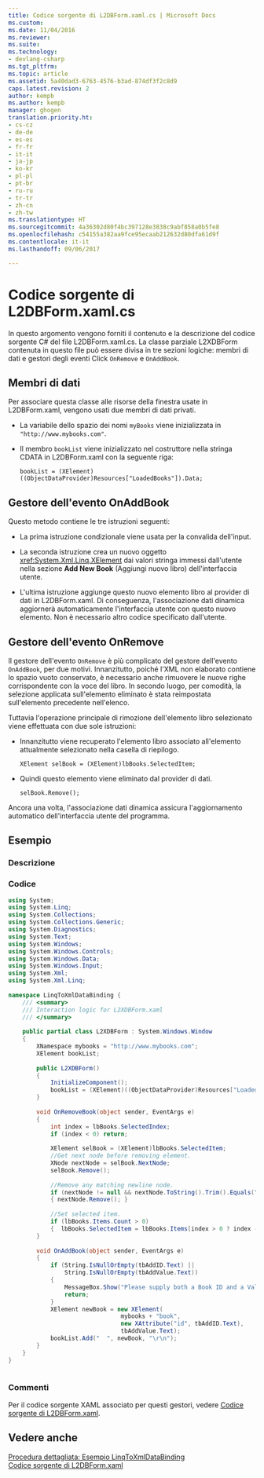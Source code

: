 ```yaml
---
title: Codice sorgente di L2DBForm.xaml.cs | Microsoft Docs
ms.custom: 
ms.date: 11/04/2016
ms.reviewer: 
ms.suite: 
ms.technology:
- devlang-csharp
ms.tgt_pltfrm: 
ms.topic: article
ms.assetid: 5a40dad3-6763-4576-b3ad-874df3f2c8d9
caps.latest.revision: 2
author: kempb
ms.author: kempb
manager: ghogen
translation.priority.ht:
- cs-cz
- de-de
- es-es
- fr-fr
- it-it
- ja-jp
- ko-kr
- pl-pl
- pt-br
- ru-ru
- tr-tr
- zh-cn
- zh-tw
ms.translationtype: HT
ms.sourcegitcommit: 4a36302d80f4bc397128e3838c9abf858a0b5fe8
ms.openlocfilehash: c54155a382aa9fce95ecaab212632d80dfa61d9f
ms.contentlocale: it-it
ms.lasthandoff: 09/06/2017

---
```

# <a name="l2dbformxamlcs-source-code"></a>Codice sorgente di L2DBForm.xaml.cs
In questo argomento vengono forniti il contenuto e la descrizione del codice sorgente C# del file L2DBForm.xaml.cs. La classe parziale L2XDBForm contenuta in questo file può essere divisa in tre sezioni logiche: membri di dati e gestori degli eventi Click `OnRemove` e `OnAddBook`.  
  
## <a name="data-members"></a>Membri di dati  
 Per associare questa classe alle risorse della finestra usate in L2DBForm.xaml, vengono usati due membri di dati privati.  
  
-   La variabile dello spazio dei nomi `myBooks` viene inizializzata in `"http://www.mybooks.com"`.  
  
-   Il membro `bookList` viene inizializzato nel costruttore nella stringa CDATA in L2DBForm.xaml con la seguente riga:  
  
    ```  
    bookList = (XElement)((ObjectDataProvider)Resources["LoadedBooks"]).Data;  
    ```  
  
## <a name="onaddbook-event-handler"></a>Gestore dell'evento OnAddBook  
 Questo metodo contiene le tre istruzioni seguenti:  
  
-   La prima istruzione condizionale viene usata per la convalida dell'input.  
  
-   La seconda istruzione crea un nuovo oggetto <xref:System.Xml.Linq.XElement> dai valori stringa immessi dall'utente nella sezione **Add New Book** (Aggiungi nuovo libro) dell'interfaccia utente.  
  
-   L'ultima istruzione aggiunge questo nuovo elemento libro al provider di dati in L2DBForm.xaml. Di conseguenza, l'associazione dati dinamica aggiornerà automaticamente l'interfaccia utente con questo nuovo elemento. Non è necessario altro codice specificato dall'utente.  
  
## <a name="onremove-event-handler"></a>Gestore dell'evento OnRemove  
 Il gestore dell'evento `OnRemove` è più complicato del gestore dell'evento `OnAddBook`, per due motivi. Innanzitutto, poiché l'XML non elaborato contiene lo spazio vuoto conservato, è necessario anche rimuovere le nuove righe corrispondente con la voce del libro. In secondo luogo, per comodità, la selezione applicata sull'elemento eliminato è stata reimpostata sull'elemento precedente nell'elenco.  
  
 Tuttavia l'operazione principale di rimozione dell'elemento libro selezionato viene effettuata con due sole istruzioni:  
  
-   Innanzitutto viene recuperato l'elemento libro associato all'elemento attualmente selezionato nella casella di riepilogo.  
  
    ```  
    XElement selBook = (XElement)lbBooks.SelectedItem;   
    ```  
  
-   Quindi questo elemento viene eliminato dal provider di dati.  
  
    ```  
    selBook.Remove();  
    ```  
  
 Ancora una volta, l'associazione dati dinamica assicura l'aggiornamento automatico dell'interfaccia utente del programma.  
  
## <a name="example"></a>Esempio  
  
### <a name="description"></a>Descrizione  
  
### <a name="code"></a>Codice  
  
```csharp  
using System;  
using System.Linq;  
using System.Collections;  
using System.Collections.Generic;  
using System.Diagnostics;  
using System.Text;  
using System.Windows;  
using System.Windows.Controls;  
using System.Windows.Data;  
using System.Windows.Input;  
using System.Xml;  
using System.Xml.Linq;  
  
namespace LinqToXmlDataBinding {  
    /// <summary>  
    /// Interaction logic for L2XDBForm.xaml  
    /// </summary>  
  
    public partial class L2XDBForm : System.Windows.Window   
    {  
        XNamespace mybooks = "http://www.mybooks.com";  
        XElement bookList;  
  
        public L2XDBForm()   
        {  
            InitializeComponent();  
            bookList = (XElement)((ObjectDataProvider)Resources["LoadedBooks"]).Data;  
        }  
  
        void OnRemoveBook(object sender, EventArgs e)   
        {  
            int index = lbBooks.SelectedIndex;  
            if (index < 0) return;  
  
            XElement selBook = (XElement)lbBooks.SelectedItem;  
            //Get next node before removing element.  
            XNode nextNode = selBook.NextNode;  
            selBook.Remove();  
  
            //Remove any matching newline node.  
            if (nextNode != null && nextNode.ToString().Trim().Equals(""))  
            { nextNode.Remove(); }  
  
            //Set selected item.   
            if (lbBooks.Items.Count > 0)  
            {  lbBooks.SelectedItem = lbBooks.Items[index > 0 ? index - 1 : 0]; }  
        }  
  
        void OnAddBook(object sender, EventArgs e)   
        {  
            if (String.IsNullOrEmpty(tbAddID.Text) ||  
                String.IsNullOrEmpty(tbAddValue.Text))  
            {  
                MessageBox.Show("Please supply both a Book ID and a Value!", "Entry Error!");  
                return;   
            }  
            XElement newBook = new XElement(  
                                mybooks + "book",  
                                new XAttribute("id", tbAddID.Text),  
                                tbAddValue.Text);  
            bookList.Add("  ", newBook, "\r\n");  
        }  
    }  
}  
  
```  
  
### <a name="comments"></a>Commenti  
 Per il codice sorgente XAML associato per questi gestori, vedere [Codice sorgente di L2DBForm.xaml](../designers/l2dbform-xaml-source-code.md).  
  
## <a name="see-also"></a>Vedere anche  
 [Procedura dettagliata: Esempio LinqToXmlDataBinding](../designers/walkthrough-linqtoxmldatabinding-example.md)   
 [Codice sorgente di L2DBForm.xaml](../designers/l2dbform-xaml-source-code.md)
